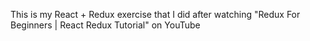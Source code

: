 This is my React + Redux exercise that I did after watching "Redux For Beginners | React Redux Tutorial" on YouTube
